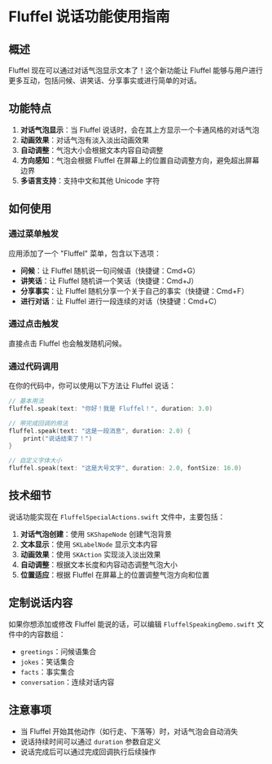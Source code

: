 # Fluffel 说话功能使用指南

## 概述

Fluffel 现在可以通过对话气泡显示文本了！这个新功能让 Fluffel 能够与用户进行更多互动，包括问候、讲笑话、分享事实或进行简单的对话。

## 功能特点

1. **对话气泡显示**：当 Fluffel 说话时，会在其上方显示一个卡通风格的对话气泡
2. **动画效果**：对话气泡有淡入淡出动画效果
3. **自动调整**：气泡大小会根据文本内容自动调整
4. **方向感知**：气泡会根据 Fluffel 在屏幕上的位置自动调整方向，避免超出屏幕边界
5. **多语言支持**：支持中文和其他 Unicode 字符

## 如何使用

### 通过菜单触发

应用添加了一个 "Fluffel" 菜单，包含以下选项：

- **问候**：让 Fluffel 随机说一句问候语（快捷键：Cmd+G）
- **讲笑话**：让 Fluffel 随机讲一个笑话（快捷键：Cmd+J）
- **分享事实**：让 Fluffel 随机分享一个关于自己的事实（快捷键：Cmd+F）
- **进行对话**：让 Fluffel 进行一段连续的对话（快捷键：Cmd+C）

### 通过点击触发

直接点击 Fluffel 也会触发随机问候。

### 通过代码调用

在你的代码中，你可以使用以下方法让 Fluffel 说话：

```swift
// 基本用法
fluffel.speak(text: "你好！我是 Fluffel！", duration: 3.0)

// 带完成回调的用法
fluffel.speak(text: "这是一段消息", duration: 2.0) {
    print("说话结束了！")
}

// 自定义字体大小
fluffel.speak(text: "这是大号文字", duration: 2.0, fontSize: 16.0)
```

## 技术细节

说话功能实现在 `FluffelSpecialActions.swift` 文件中，主要包括：

1. **对话气泡创建**：使用 `SKShapeNode` 创建气泡背景
2. **文本显示**：使用 `SKLabelNode` 显示文本内容
3. **动画效果**：使用 `SKAction` 实现淡入淡出效果
4. **自动调整**：根据文本长度和内容动态调整气泡大小
5. **位置适应**：根据 Fluffel 在屏幕上的位置调整气泡方向和位置

## 定制说话内容

如果你想添加或修改 Fluffel 能说的话，可以编辑 `FluffelSpeakingDemo.swift` 文件中的内容数组：

- `greetings`：问候语集合
- `jokes`：笑话集合 
- `facts`：事实集合
- `conversation`：连续对话内容

## 注意事项

- 当 Fluffel 开始其他动作（如行走、下落等）时，对话气泡会自动消失
- 说话持续时间可以通过 `duration` 参数自定义
- 说话完成后可以通过完成回调执行后续操作 